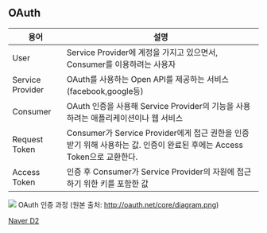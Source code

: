## OAuth

| 용어             | 설명                                                                                                                   |
| ---------------- | ---------------------------------------------------------------------------------------------------------------------- |
| User             | Service Provider에 계정을 가지고 있으면서, Consumer를 이용하려는 사용자                                                |
| Service Provider | OAuth를 사용하는 Open API를 제공하는 서비스 (facebook,google등)                                                        |
| Consumer         | OAuth 인증을 사용해 Service Provider의 기능을 사용하려는 애플리케이션이나 웹 서비스                                    |
| Request Token    | Consumer가 Service Provider에게 접근 권한을 인증받기 위해 사용하는 값. 인증이 완료된 후에는 Access Token으로 교환한다. |
| Access Token     | 인증 후 Consumer가 Service Provider의 자원에 접근하기 위한 키를 포함한 값                                              |



![](https://i.imgur.com/nWk5Jja.png)
OAuth 인증 과정 (원본 출처: http://oauth.net/core/diagram.png)


[Naver D2](http://d2.naver.com/helloworld/24942)
